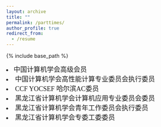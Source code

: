 ```yaml
---
layout: archive
title: ""
permalink: /parttimes/
author_profile: true
redirect_from:
  - /resume
---
```


{% include base_path %}


<p style="line-height:2.0">

<font face="微软雅黑" size=4>

<li>中国计算机学会高级会员</li> 

<li>中国计算机学会高性能计算专业委员会执行委员</li> 

<li>CCF YOCSEF 哈尔滨AC委员</li> 

<li>黑龙江省计算机学会计算机应用专业委员会委员</li>  

<li>黑龙江省计算机学会青年工作委员会执行委员</li> 

<li>黑龙江省计算机学会专委工委委员 </li> 

</font>
</p>